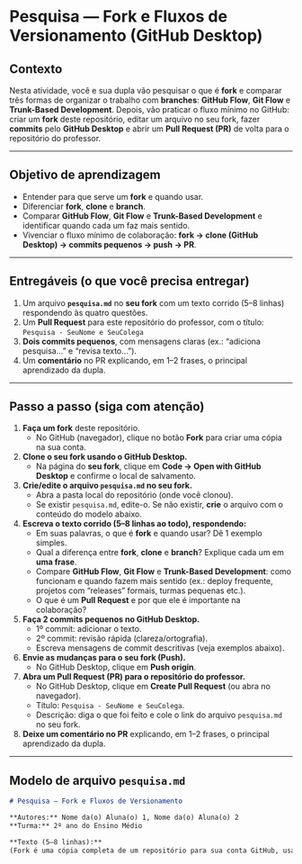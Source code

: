 # Pesquisa — Fork e Fluxos de Versionamento (GitHub Desktop)

## Contexto
Nesta atividade, você e sua dupla vão pesquisar o que é **fork** e comparar três formas de organizar o trabalho com **branches**: **GitHub Flow**, **Git Flow** e **Trunk-Based Development**. Depois, vão praticar o fluxo mínimo no GitHub: criar um **fork** deste repositório, editar um arquivo no seu fork, fazer **commits** pelo **GitHub Desktop** e abrir um **Pull Request (PR)** de volta para o repositório do professor.


---

## Objetivo de aprendizagem
- Entender para que serve um **fork** e quando usar.
- Diferenciar **fork**, **clone** e **branch**.
- Comparar **GitHub Flow**, **Git Flow** e **Trunk-Based Development** e identificar quando cada um faz mais sentido.
- Vivenciar o fluxo mínimo de colaboração: **fork → clone (GitHub Desktop) → commits pequenos → push → PR**.

---

## Entregáveis (o que você precisa entregar)
1. Um arquivo **`pesquisa.md`** no **seu fork** com um texto corrido (5–8 linhas) respondendo às quatro questões.
2. Um **Pull Request** para este repositório do professor, com o título:  
   `Pesquisa - SeuNome e SeuColega`
3. **Dois commits pequenos**, com mensagens claras (ex.: “adiciona pesquisa…” e “revisa texto…”).
4. Um **comentário** no PR explicando, em 1–2 frases, o principal aprendizado da dupla.

---

## Passo a passo (siga com atenção)
1. **Faça um fork** deste repositório.  
   - No GitHub (navegador), clique no botão **Fork** para criar uma cópia na sua conta.
2. **Clone o seu fork usando o GitHub Desktop.**  
   - Na página do **seu fork**, clique em **Code → Open with GitHub Desktop** e confirme o local de salvamento.
3. **Crie/edite o arquivo `pesquisa.md` no seu fork.**  
   - Abra a pasta local do repositório (onde você clonou).  
   - Se existir `pesquisa.md`, edite-o. Se não existir, **crie** o arquivo com o conteúdo do modelo abaixo.
4. **Escreva o texto corrido (5–8 linhas ao todo), respondendo:**
   - Em suas palavras, o que é **fork** e quando usar? Dê 1 exemplo simples.  
   - Qual a diferença entre **fork**, **clone** e **branch**? Explique cada um em **uma frase**.  
   - Compare **GitHub Flow**, **Git Flow** e **Trunk-Based Development**: como funcionam e quando fazem mais sentido (ex.: deploy frequente, projetos com “releases” formais, turmas pequenas etc.).  
   - O que é um **Pull Request** e por que ele é importante na colaboração?
5. **Faça 2 commits pequenos no GitHub Desktop.**  
   - 1º commit: adicionar o texto.  
   - 2º commit: revisão rápida (clareza/ortografia).  
   - Escreva mensagens de commit descritivas (veja exemplos abaixo).
6. **Envie as mudanças para o seu fork (Push).**  
   - No GitHub Desktop, clique em **Push origin**.
7. **Abra um Pull Request (PR) para o repositório do professor.**  
   - No GitHub Desktop, clique em **Create Pull Request** (ou abra no navegador).  
   - Título: `Pesquisa - SeuNome e SeuColega`.  
   - Descrição: diga o que foi feito e cole o link do arquivo `pesquisa.md` no seu fork.
8. **Deixe um comentário no PR** explicando, em 1–2 frases, o principal aprendizado da dupla.

---

## Modelo de arquivo `pesquisa.md`
```md
# Pesquisa — Fork e Fluxos de Versionamento

**Autores:** Nome da(o) Aluna(o) 1, Nome da(o) Aluna(o) 2  
**Turma:** 2º ano do Ensino Médio

**Texto (5–8 linhas):**  
(Fork é uma cópia completa de um repositório para sua conta GitHub, usado para contribuir com projetos de terceiros sem afetar o original. Diferenciamos: fork (cópia para outra conta), clone (download para máquina local) e branch (ramificação dentro do mesmo repositório). Comparando fluxos, GitHub Flow é simples para deploy contínuo, Git Flow é estruturado para releases formais e Trunk-Based é ágil para integração constante. Pull Request é uma solicitação de mudança que permite revisão colaborativa, garantindo qualidade no código através do controle coletivo.)
